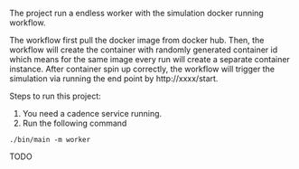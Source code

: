 The project run a endless worker with the simulation docker running workflow.

The workflow first pull the docker image from docker hub. Then, the workflow will create the container with randomly generated container id which means for the same image every run will create a separate container instance. After container spin up correctly, the workflow will trigger the simulation via running the end point by http://xxxx/start.


Steps to run this project:
1) You need a cadence service running. 
2) Run the following command
```
./bin/main -m worker
```

TODO
